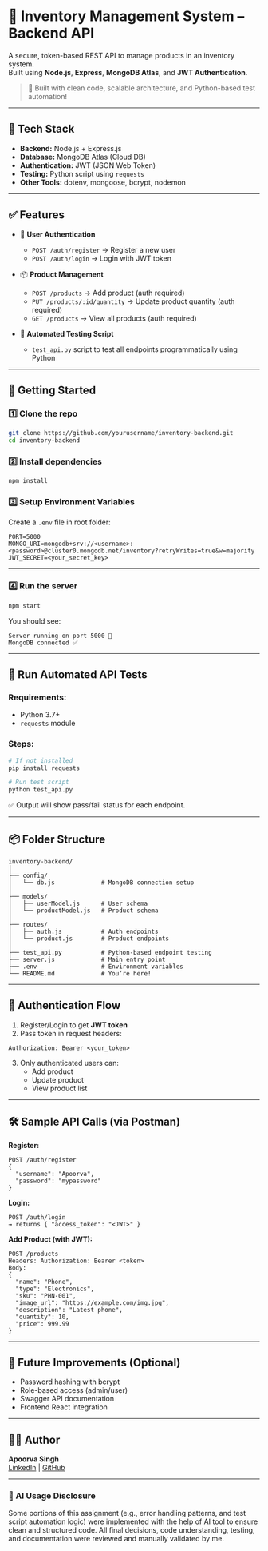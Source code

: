 # 🏪 Inventory Management System – Backend API

A secure, token-based REST API to manage products in an inventory system.  
Built using **Node.js**, **Express**, **MongoDB Atlas**, and **JWT Authentication**.

> 🔐 Built with clean code, scalable architecture, and Python-based test automation!

---

## 📁 Tech Stack

- **Backend:** Node.js + Express.js  
- **Database:** MongoDB Atlas (Cloud DB)  
- **Authentication:** JWT (JSON Web Token)  
- **Testing:** Python script using `requests`  
- **Other Tools:** dotenv, mongoose, bcrypt, nodemon

---

## ✅ Features

- 🔐 **User Authentication**
  - `POST /auth/register` → Register a new user
  - `POST /auth/login` → Login with JWT token

- 📦 **Product Management**
  - `POST /products` → Add product (auth required)
  - `PUT /products/:id/quantity` → Update product quantity (auth required)
  - `GET /products` → View all products (auth required)

- 🧪 **Automated Testing Script**
  - `test_api.py` script to test all endpoints programmatically using Python

---

## 🚀 Getting Started

### 1️⃣ Clone the repo

```bash
git clone https://github.com/yourusername/inventory-backend.git
cd inventory-backend
```

### 2️⃣ Install dependencies

```bash
npm install
```

### 3️⃣ Setup Environment Variables

Create a `.env` file in root folder:

```env
PORT=5000
MONGO_URI=mongodb+srv://<username>:<password>@cluster0.mongodb.net/inventory?retryWrites=true&w=majority
JWT_SECRET=<your_secret_key>
```

---

### 4️⃣ Run the server

```bash
npm start
```

You should see:

```
Server running on port 5000 🚀  
MongoDB connected ✅
```

---

## 🧪 Run Automated API Tests

### Requirements:
- Python 3.7+  
- `requests` module

### Steps:

```bash
# If not installed
pip install requests

# Run test script
python test_api.py
```

✅ Output will show pass/fail status for each endpoint.

---

## 📦 Folder Structure

```
inventory-backend/
│
├── config/
│   └── db.js             # MongoDB connection setup
│
├── models/
│   ├── userModel.js      # User schema
│   └── productModel.js   # Product schema
│
├── routes/
│   ├── auth.js           # Auth endpoints
│   └── product.js        # Product endpoints
│
├── test_api.py           # Python-based endpoint testing
├── server.js             # Main entry point
├── .env                  # Environment variables
└── README.md             # You’re here!
```

---

## 🔐 Authentication Flow

1. Register/Login to get **JWT token**
2. Pass token in request headers:

```http
Authorization: Bearer <your_token>
```

3. Only authenticated users can:
   - Add product
   - Update product
   - View product list

---

## 🛠️ Sample API Calls (via Postman)

**Register:**
```http
POST /auth/register
{
  "username": "Apoorva",
  "password": "mypassword"
}
```

**Login:**
```http
POST /auth/login
→ returns { "access_token": "<JWT>" }
```

**Add Product (with JWT):**
```http
POST /products
Headers: Authorization: Bearer <token>
Body:
{
  "name": "Phone",
  "type": "Electronics",
  "sku": "PHN-001",
  "image_url": "https://example.com/img.jpg",
  "description": "Latest phone",
  "quantity": 10,
  "price": 999.99
}
```

---

## 🧠 Future Improvements (Optional)

- Password hashing with bcrypt
- Role-based access (admin/user)
- Swagger API documentation
- Frontend React integration

---

## 👨‍💻 Author

**Apoorva Singh**  
[LinkedIn](https://www.linkedin.com/in/apoorva-singh-88460a257/) | [GitHub](https://github.com/Apoorva-6387)

---

### 🤖 AI Usage Disclosure

Some portions of this assignment (e.g., error handling patterns, and test script automation logic) were implemented with the help of AI tool to ensure clean and structured code. All final decisions, code understanding, testing, and documentation were reviewed and manually validated by me.
